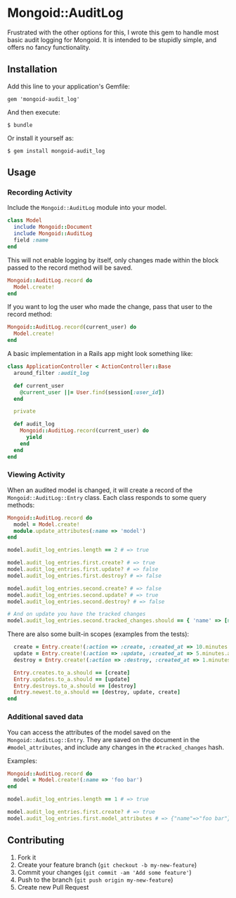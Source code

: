 # Mongoid::AuditLog

Frustrated with the other options for this, I wrote this gem to handle most basic audit logging for Mongoid. It is intended to be stupidly simple, and offers no fancy functionality.

## Installation

Add this line to your application's Gemfile:

    gem 'mongoid-audit_log'

And then execute:

    $ bundle

Or install it yourself as:

    $ gem install mongoid-audit_log

## Usage

### Recording Activity

Include the `Mongoid::AuditLog` module into your model.

```ruby
class Model
  include Mongoid::Document
  include Mongoid::AuditLog
  field :name
end
```

This will not enable logging by itself, only changes made within the block passed to the record method will be saved.

```ruby
Mongoid::AuditLog.record do
  Model.create!
end
```

If you want to log the user who made the change, pass that user to the record method:

```ruby
Mongoid::AuditLog.record(current_user) do
  Model.create!
end
```

A basic implementation in a Rails app might look something like:

```ruby
class ApplicationController < ActionController::Base
  around_filter :audit_log

  def current_user
    @current_user ||= User.find(session[:user_id])
  end

  private

  def audit_log
    Mongoid::AuditLog.record(current_user) do
      yield
    end
  end
end
```

### Viewing Activity

When an audited model is changed, it will create a record of the `Mongoid::AuditLog::Entry` class.
Each class responds to some query methods:

```ruby
Mongoid::AuditLog.record do
  model = Model.create!
  module.update_attributes(:name => 'model')
end

model.audit_log_entries.length == 2 # => true

model.audit_log_entries.first.create? # => true
model.audit_log_entries.first.update? # => false
model.audit_log_entries.first.destroy? # => false

model.audit_log_entries.second.create? # => false
model.audit_log_entries.second.update? # => true
model.audit_log_entries.second.destroy? # => false

# And on update you have the tracked changes
model.audit_log_entries.second.tracked_changes.should == { 'name' => [nil, 'model'] }
```

There are also some built-in scopes (examples from the tests):

```ruby
  create = Entry.create!(:action => :create, :created_at => 10.minutes.ago)
  update = Entry.create!(:action => :update, :created_at => 5.minutes.ago)
  destroy = Entry.create!(:action => :destroy, :created_at => 1.minutes.ago)

  Entry.creates.to_a.should == [create]
  Entry.updates.to_a.should == [update]
  Entry.destroys.to_a.should == [destroy]
  Entry.newest.to_a.should == [destroy, update, create]
end
```

### Additional saved data

You can access the attributes of the model saved on the `Mongoid::AuditLog::Entry`.
They are saved on the document in the `#model_attributes`, and include any changes in
the `#tracked_changes` hash.

Examples:
```ruby
Mongoid::AuditLog.record do
  model = Model.create!(:name => 'foo bar')
end

model.audit_log_entries.length == 1 # => true

model.audit_log_entries.first.create? # => true
model.audit_log_entries.first.model_attributes # => {"name"=>"foo bar"}
```


## Contributing

1. Fork it
2. Create your feature branch (`git checkout -b my-new-feature`)
3. Commit your changes (`git commit -am 'Add some feature'`)
4. Push to the branch (`git push origin my-new-feature`)
5. Create new Pull Request
